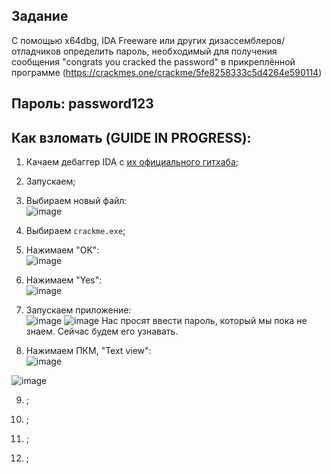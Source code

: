 ## Задание
С помощью x64dbg, IDA Freeware или других дизассемблеров/отладчиков определить пароль, необходимый для получения сообщения "congrats you cracked the password" в прикреплённой программе (https://crackmes.one/crackme/5fe8258333c5d4264e590114)

## Пароль: password123

## Как взломать (GUIDE IN PROGRESS):
1. Качаем дебаггер IDA с [их официального гитхаба](https://github.com/AngelKitty/IDA7.0);

2. Запускаем;

3. Выбираем новый файл:<br>
![image](https://user-images.githubusercontent.com/84042050/168800558-afde2666-ac1e-41cd-be90-bd7711705239.png)

4. Выбираем `crackme.exe`;

5. Нажимаем "OK":<br>
![image](https://user-images.githubusercontent.com/84042050/168800796-23c4a10a-920d-427b-80e1-738bdcca4927.png)

6. Нажимаем "Yes":<br>
![image](https://user-images.githubusercontent.com/84042050/168800877-5ee2b647-daed-409a-ba30-3498cbabfd76.png)

7. Запускаем приложение:<br>
![image](https://user-images.githubusercontent.com/84042050/168801132-d9d4748f-1494-4472-87c7-fbbf28cd7b4a.png)
![image](https://user-images.githubusercontent.com/84042050/168801273-1681a0e3-92d1-44cb-8b6b-f7f019330ba7.png)
Нас просят ввести пароль, который мы пока не знаем. Сейчас будем его узнавать.

8. Нажимаем ПКМ, "Text view":<br>
![image](https://user-images.githubusercontent.com/84042050/168803279-0de1477e-1a04-4a22-be4a-84e56dcd6044.png)

![image](https://user-images.githubusercontent.com/84042050/168803468-8c1822c8-abda-479d-839f-887734ffe9fd.png)



9. ;

10. ;

11. ;

12. ;
